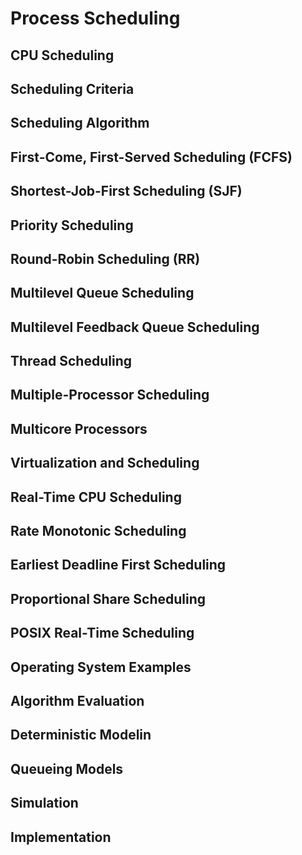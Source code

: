 # Process Scheduling

## CPU Scheduling

## Scheduling Criteria

## Scheduling Algorithm

## First-Come, First-Served Scheduling (FCFS)

## Shortest-Job-First Scheduling (SJF)

## Priority Scheduling

## Round-Robin Scheduling (RR)

## Multilevel Queue Scheduling

## Multilevel Feedback Queue Scheduling

## Thread Scheduling

## Multiple-Processor Scheduling

## Multicore Processors

## Virtualization and Scheduling

## Real-Time CPU Scheduling

## Rate Monotonic Scheduling

## Earliest Deadline First Scheduling

## Proportional Share Scheduling

## POSIX Real-Time Scheduling

## Operating System Examples

## Algorithm Evaluation

## Deterministic Modelin

## Queueing Models

## Simulation

## Implementation
